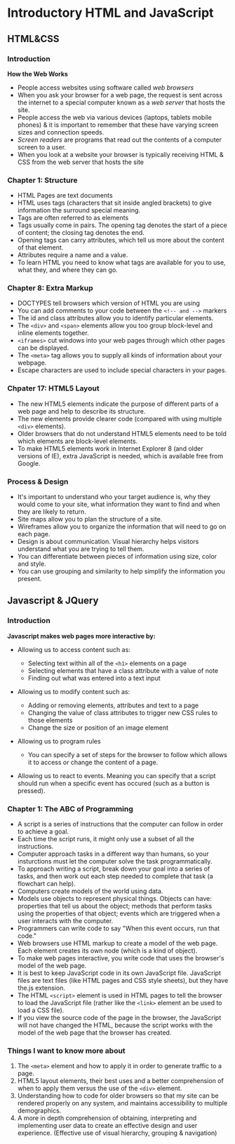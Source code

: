 # Introductory HTML and JavaScript

## HTML&CSS

### Introduction

**How the Web Works**

- People access websites using software called *web browsers*
- When you ask your browser for a web page, the request is sent across the internet to a special computer known as a *web server* that hosts the site.
- People access the web via various devices (laptops, tablets mobile phones) & it is important to remember that these have varying screen sizes and connection speeds.
- *Screen readers* are programs that read out the contents of a computer screen to a user.
- When you look at a website your browser is typically receiving HTML & CSS from the web server that hosts the site

### Chapter 1: Structure

- HTML Pages are text documents
- HTML uses tags (characters that sit inside angled brackets) to give information the surround special meaning.
- Tags are often referred to as elements
- Tags usually come in pairs. The opening tag denotes the start of a piece of content; the closing tag denotes the end.
- Opening tags can carry attributes, which tell us more about the content of that element.
- Attributes require a name and a value.
- To learn HTML you need to know what tags are available for you to use, what they, and where they can go.

### Chapter 8: Extra Markup

- DOCTYPES tell browsers which version of HTML you are using
- You can add comments to your code between the `<!-- and -->` markers
- The id and class attributes allow you to identify particular elements.
- The `<div>` and `<span>` elements allow you too group block-level and inline elements together.
- `<iframes>` cut windows into your web pages through which other pages can be displayed.
- The `<meta>` tag allows you to supply all kinds of information about your webpage.
- Escape characters are used to include special characters in your pages.

### Chpater 17: HTML5 Layout

- The new HTML5 elements indicate the purpose of different parts of a web page and help to describe its structure.
- The new elements provide clearer code (compared with using multiple `<div>` elements).
- Older browsers that do not understand HTML5 elements need to be told which elements are block-level elements.
- To make HTML5 elements work in Internet Explorer 8 (and older versions of IE), extra JavaScript is needed, which is available free from Google.

### Process & Design

- It's important to understand who your target audience is, why they would come to your site, what information they want to find and when they are likely to return.
- Site maps allow you to plan the structure of a site.
- Wireframes allow you to organize the information that will need to go on each page.
- Design is about communication. Visual hierarchy helps visitors understand what you are trying to tell them.
- You can differentiate between pieces of information using size, color and style.
- You can use grouping and similarity to help simplify the information you present.

## Javascript & JQuery

### Introduction

**Javascript makes web pages more interactive by:**

- Allowing us to access content such as:

  - Selecting text within all of the `<h1>` elements on a page
  - Selecting elements that have a class attribute with a value of note
  - Finding out what was entered into a text input

- Allowing us to modify content such as:
  - Adding or removing elements, attributes and text to a page
  - Changing the value of class attributes to trigger new CSS rules to those elements
  - Change the size or position of an image element

- Allowing us to program rules
  - You can specify a set of steps for the browser to follow which allows it to access or change the content of a page.

- Allowing us to react to events. Meaning you can specify that a script should run when a specific event has occured (such as a button is pressed).

### Chapter 1: The ABC of Programming

- A script is  a series of instructions that the computer can follow in order to achieve a goal.
- Each time the script runs, it might only use a subset of all the instructions.
- Computer approach tasks in a different way than humans, so your insturctions must let the computer solve the task programmatically.
- To approach writing a script, break down your goal into a series of tasks, and then work out each step needed to complete that task (a flowchart can help).
- Computers create models of the world using data.
- Models use objects to represent physical things. Objects can have: properties that tell us about the object; methods that perform tasks using the properties of that object; events which are triggered when a user interacts with the computer.
- Programmers can write code to say "When this event occurs, run that code."
- Web browsers use HTML markup to create a model of the web page. Each element creates its own node (which is a kind of object).
- To make web pages interactive, you write code that uses the browser's model of the web page.
- It is best to keep JavaScript code in its own JavaScript file. JavaScript files are text files (like HTML pages and CSS style sheets), but they have the.js extension.
- The HTML `<script>` element is used in HTML pages to tell the browser to load the JavaScript file (rather like the `<link>` element an be used to load a CSS file).
- If you view the source code of the page in the browser, the JavaScript will not have changed the HTML, because the script works with the model of the web page that the browser has created.

### Things I want to know more about

1. The `<meta>` element and how to apply it in order to generate traffic to a page.
2. HTML5 layout elements, their best uses and a better comprehension of when to apply them versus the use of the `<div>` element.
3. Understanding how to code for older browsers so that my site can be rendered properly on any system, and maintains accessibility to multiple demographics.
4. A more in depth comprehension of obtaining, interpreting and implementing user data to create an effective design and user experience. (Effective use of visual hierarchy, grouping & navigation)
